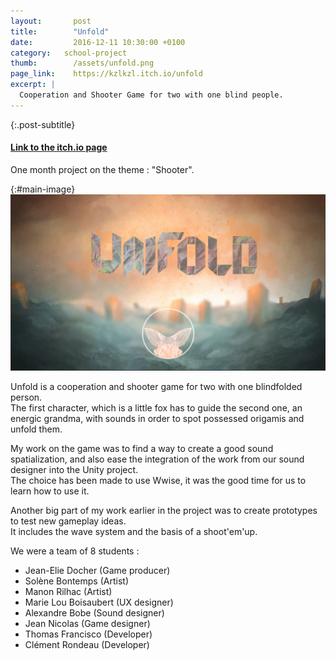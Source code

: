```yaml
---
layout: 	  post
title:  	  "Unfold"
date:   	  2016-12-11 10:30:00 +0100
category:   school-project
thumb:        /assets/unfold.png
page_link:    https://kzlkzl.itch.io/unfold
excerpt: |
  Cooperation and Shooter Game for two with one blind people.
---
```

{:.post-subtitle}
#### [Link to the itch.io page](https://kzlkzl.itch.io/unfold)  
  
One month project on the theme : "Shooter".

{:#main-image}
![Main scene of the game](/assets/unfold_title.jpg)

Unfold is a cooperation and shooter game for two with one blindfolded person.  
The first character, which is a little fox has to guide the second one, an energic grandma, with sounds in order to spot possessed origamis and unfold them.

My work on the game was to find a way to create a good sound spatialization, and also ease the integration of the work from our sound designer into the Unity project.  
The choice has been made to use Wwise, it was the good time for us to learn how to use it.

Another big part of my work earlier in the project was to create prototypes to test new gameplay ideas.  
It includes the wave system and the basis of a shoot'em'up.

We were a team of 8 students :

* Jean-Elie Docher (Game producer)
* Solène Bontemps (Artist)
* Manon Rilhac (Artist)
* Marie Lou Boisaubert (UX designer)
* Alexandre Bobe (Sound designer)
* Jean Nicolas (Game designer)
* Thomas Francisco (Developer)
* Clément Rondeau (Developer)